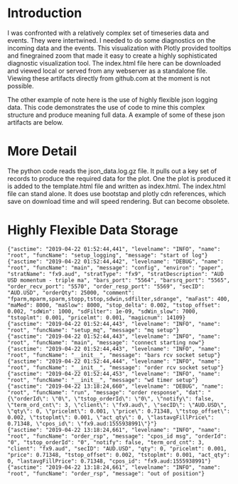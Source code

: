 # Introduction

I was confronted with a relatively complex set of timeseries data and events.
They were intertwined. I needed to do some diagnostics on the incoming data and the events. This
visualization with Plotly provided tooltips and finegrained zoom that made it easy to create
a highly sophisticated diagnostic visualization tool.  The index.html
file here can be downloaded and viewed local or served from any webserver as a standalone
file.  Viewing these
artifacts directly from github.com at the moment is not possible.

The other example of note here is the use of highly flexible json logging data.
This code demonstrates the use of code to mine this complex structure and produce
meaning full data. A example of some of these json artifacts are below.

# More Detail

The python code reads the json_data.log.gz file.  It pulls out a key set of records
to produce the required data for the plot.  One the plot is produced it is added
to the template.html file and written as index.html.  The index.html file can stand alone.
It does use bootstap and plotly cdn references, which save on download time
and will speed rendering.  But can become obsolete.

# Highly Flexible Data Storage

```
{"asctime": "2019-04-22 01:52:44,441", "levelname": "INFO", "name": "root", "funcName": "setup_logging", "message": "start of log"}
{"asctime": "2019-04-22 01:52:44,442", "levelname": "DEBUG", "name": "root", "funcName": "main", "message": "config", "environ": "paper", "stratName": "fx9.aud", "stratType": "fx9", "stratDescription": "AUD USD momentum - triple ma", "bars_port": "5564", "barsrq_port": "5565", "order_recv_port": "5570", "order_resp_port": "5569", "secID": "AUD.USD", "orderQty": 25000, "comment": "fparm,mparm,sparm,stopp,tstop,sdwin,sdfilter,sdrange", "maFast": 400, "maMed": 8000, "maSlow": 8000, "stop_delta": 0.002, "tstop_offset": 0.002, "sdWin": 1000, "sdFilter": 1e-09, "sdWin_slow": 7000, "tstoplmt": 0.001, "pricelmt": 0.001, "magicnum": 14109}
{"asctime": "2019-04-22 01:52:44,443", "levelname": "INFO", "name": "root", "funcName": "setup_mq", "message": "mq setup"}
{"asctime": "2019-04-22 01:52:44,443", "levelname": "INFO", "name": "root", "funcName": "main", "message": "connect starting now"}
{"asctime": "2019-04-22 01:52:44,443", "levelname": "INFO", "name": "root", "funcName": "__init__", "message": "bars rcv socket setup"}
{"asctime": "2019-04-22 01:52:44,444", "levelname": "INFO", "name": "root", "funcName": "__init__", "message": "order rcv socket setup"}
{"asctime": "2019-04-22 01:52:44,453", "levelname": "INFO", "name": "root", "funcName": "__init__", "message": "wd timer setup"}
{"asctime": "2019-04-22 13:18:24,660", "levelname": "DEBUG", "name": "root", "funcName": "run", "message": "order response", "dat": "{\"orderId\": \"0\", \"tstop_orderId\": \"0\", \"notify\": false, \"term_ord_cnt\": 3, \"client\": \"fx9.aud\", \"secID\": \"AUD.USD\", \"qty\": 0, \"pricelmt\": 0.001, \"price\": 0.71348, \"tstop_offset\": 0.002, \"tstoplmt\": 0.001, \"act_qty\": 0, \"lastavgFillPrice\": 0.71348, \"cpos_id\": \"fx9.aud:1555938991\"}"}
{"asctime": "2019-04-22 13:18:24,661", "levelname": "INFO", "name": "root", "funcName": "order_rsp", "message": "cpos_id msg", "orderId": "0", "tstop_orderId": "0", "notify": false, "term_ord_cnt": 3, "client": "fx9.aud", "secID": "AUD.USD", "qty": 0, "pricelmt": 0.001, "price": 0.71348, "tstop_offset": 0.002, "tstoplmt": 0.001, "act_qty": 0, "lastavgFillPrice": 0.71348, "cpos_id": "fx9.aud:1555938991"}
{"asctime": "2019-04-22 13:18:24,661", "levelname": "INFO", "name": "root", "funcName": "order_rsp", "message": "out of position"}
```
